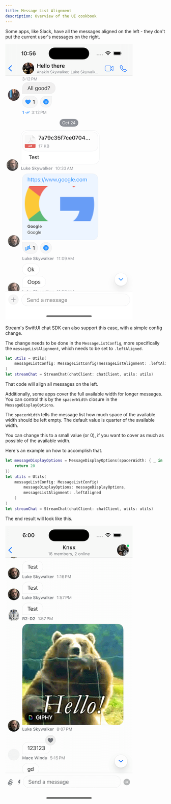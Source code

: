```yaml
---
title: Message List Alignment
description: Overview of the UI cookbook
---
```


Some apps, like Slack, have all the messages aligned on the left - they don't put the current user's messages on the right.

![Screenshot of the left aligned message list.](../../assets/swiftui-left-aligned.png)

Stream's SwiftUI chat SDK can also support this case, with a simple config change.

The change needs to be done in the `MessageListConfig`, more specifically the `messageListAlignment`, which needs to be set to `.leftAligned`.

```swift
let utils = Utils(
    messageListConfig: MessageListConfig(messageListAlignment: .leftAligned)
)
let streamChat = StreamChat(chatClient: chatClient, utils: utils)
```

That code will align all messages on the left. 

Additionally, some apps cover the full available width for longer messages. You can control this by the `spacerWidth` closure in the `MessageDisplayOptions`.

The `spacerWidth` tells the message list how much space of the available width should be left empty. The default value is quarter of the available width.

You can change this to a small value (or 0), if you want to cover as much as possible of the available width.

Here's an example on how to accomplish that.

```swift
let messageDisplayOptions = MessageDisplayOptions(spacerWidth: { _ in
    return 20
})
let utils = Utils(
    messageListConfig: MessageListConfig(
        messageDisplayOptions: messageDisplayOptions,
        messageListAlignment: .leftAligned
    )
)
let streamChat = StreamChat(chatClient: chatClient, utils: utils)
```

The end result will look like this.

![Screenshot of the left aligned message list with max width.](../../assets/spacer-width.png)